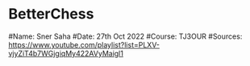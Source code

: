 # BetterChess
#Name: Sner Saha
#Date: 27th Oct 2022
#Course: TJ3OUR
#Sources:
https://www.youtube.com/playlist?list=PLXV-vjyZiT4b7WGjgiqMy422AVyMaigl1
